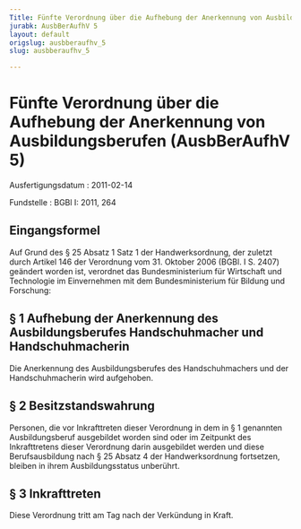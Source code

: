 ```yaml
---
Title: Fünfte Verordnung über die Aufhebung der Anerkennung von Ausbildungsberufen
jurabk: AusbBerAufhV 5
layout: default
origslug: ausbberaufhv_5
slug: ausbberaufhv_5

---
```


# Fünfte Verordnung über die Aufhebung der Anerkennung von Ausbildungsberufen (AusbBerAufhV 5)

Ausfertigungsdatum
:   2011-02-14

Fundstelle
:   BGBl I: 2011, 264

## Eingangsformel

Auf Grund des § 25 Absatz 1 Satz 1 der Handwerksordnung, der zuletzt
durch Artikel 146 der Verordnung vom 31. Oktober 2006 (BGBl. I S.
2407) geändert worden ist, verordnet das Bundesministerium für
Wirtschaft und Technologie im Einvernehmen mit dem Bundesministerium
für Bildung und Forschung:

## § 1 Aufhebung der Anerkennung des Ausbildungsberufes Handschuhmacher und Handschuhmacherin

Die Anerkennung des Ausbildungsberufes des Handschuhmachers und der
Handschuhmacherin wird aufgehoben.

## § 2 Besitzstandswahrung

Personen, die vor Inkrafttreten dieser Verordnung in dem in § 1
genannten Ausbildungsberuf ausgebildet worden sind oder im Zeitpunkt
des Inkrafttretens dieser Verordnung darin ausgebildet werden und
diese Berufsausbildung nach § 25 Absatz 4 der Handwerksordnung
fortsetzen, bleiben in ihrem Ausbildungsstatus unberührt.

## § 3 Inkrafttreten

Diese Verordnung tritt am Tag nach der Verkündung in Kraft.

